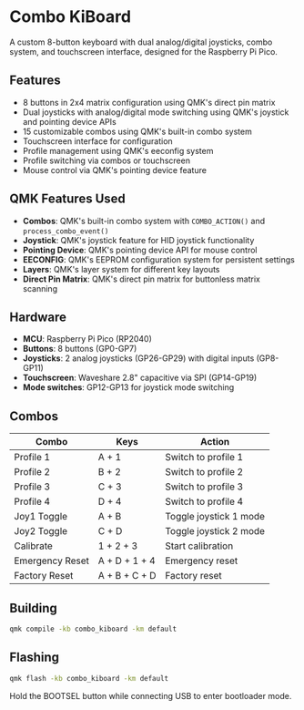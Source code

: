 # Combo KiBoard

A custom 8-button keyboard with dual analog/digital joysticks, combo system, and touchscreen interface, designed for the Raspberry Pi Pico.

## Features

- 8 buttons in 2x4 matrix configuration using QMK's direct pin matrix
- Dual joysticks with analog/digital mode switching using QMK's joystick and pointing device APIs
- 15 customizable combos using QMK's built-in combo system
- Touchscreen interface for configuration
- Profile management using QMK's eeconfig system
- Profile switching via combos or touchscreen
- Mouse control via QMK's pointing device feature

## QMK Features Used

- **Combos**: QMK's built-in combo system with `COMBO_ACTION()` and `process_combo_event()`
- **Joystick**: QMK's joystick feature for HID joystick functionality  
- **Pointing Device**: QMK's pointing device API for mouse control
- **EECONFIG**: QMK's EEPROM configuration system for persistent settings
- **Layers**: QMK's layer system for different key layouts
- **Direct Pin Matrix**: QMK's direct pin matrix for buttonless matrix scanning

## Hardware

- **MCU**: Raspberry Pi Pico (RP2040)
- **Buttons**: 8 buttons (GP0-GP7)
- **Joysticks**: 2 analog joysticks (GP26-GP29) with digital inputs (GP8-GP11)
- **Touchscreen**: Waveshare 2.8" capacitive via SPI (GP14-GP19)
- **Mode switches**: GP12-GP13 for joystick mode switching

## Combos

| Combo | Keys | Action |
|-------|------|--------|
| Profile 1 | A + 1 | Switch to profile 1 |
| Profile 2 | B + 2 | Switch to profile 2 |
| Profile 3 | C + 3 | Switch to profile 3 |
| Profile 4 | D + 4 | Switch to profile 4 |
| Joy1 Toggle | A + B | Toggle joystick 1 mode |
| Joy2 Toggle | C + D | Toggle joystick 2 mode |
| Calibrate | 1 + 2 + 3 | Start calibration |
| Emergency Reset | A + D + 1 + 4 | Emergency reset |
| Factory Reset | A + B + C + D | Factory reset |

## Building

```bash
qmk compile -kb combo_kiboard -km default
```

## Flashing

```bash
qmk flash -kb combo_kiboard -km default
```

Hold the BOOTSEL button while connecting USB to enter bootloader mode.
